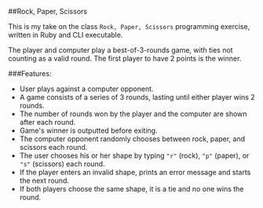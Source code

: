 ##Rock, Paper, Scissors

This is my take on the class `Rock, Paper, Scissors` programming exercise, written in Ruby and CLI executable.

The player and computer play a best-of-3-rounds game, with ties not counting as a valid round. The first player to have 2 points is the winner.

###Features:

* User plays against a computer opponent.
* A game consists of a series of 3 rounds, lasting until either player wins 2 rounds.
* The number of rounds won by the player and the computer are shown after each round.
* Game's winner is outputted before exiting.
* The computer opponent randomly chooses between rock, paper, and scissors each round.
* The user chooses his or her shape by typing `"r"` (rock), `"p"` (paper), or `"s"` (scissors) each round.
* If the player enters an invalid shape, prints an error message and starts the next round.
* If both players choose the same shape, it is a tie and no one wins the round.
